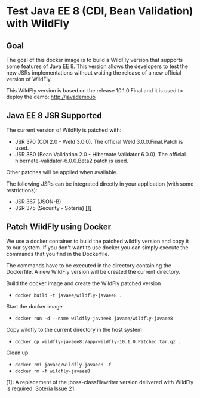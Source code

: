 # Test Java EE 8 (CDI, Bean Validation) with WildFly

## Goal

The goal of this docker image is to build a WildFly version that supports some features of Java EE 8.
This version allows the developers to test the new JSRs implementations without waiting the release of a new official version of WildFly.

This WildFly version is based on the release 10.1.0.Final and it is used to deploy the demo: <http://javademo.io>

## Java EE 8 JSR Supported

The current version of WildFly is patched with:

- JSR 370 (CDI 2.0 - Weld 3.0.0). The official Weld 3.0.0.Final.Patch is used.
- JSR 380 (Bean Validation 2.0 - Hibernate Validator 6.0.0). The official hibernate-validator-6.0.0.Beta2 patch is used.

Other patches will be applied when available.

The following JSRs can be integrated directly in your application (with some restrictions):
- JSR 367 (JSON-B)
- JSR 375 (Security - Soteria) [[1]](#1)

## Patch WildFly using Docker

We use a docker container to build the patched wildfly version and copy it to our system.
If you don't want to use docker you can simply execute the commands that you find in the Dockerfile.

The commands have to be executed in the directory containing the Dockerfile. A new WildFly version will be created the current directory.

Build the docker image and create the WildFly patched version
- ```docker build -t javaee/wildfly-javaee8 .```

Start the docker image
- ```docker run -d --name wildfly-javaee8 javaee/wildfly-javaee8```

Copy wildfly to the current directory in the host system
- ```docker cp wildfly-javaee8:/app/wildfly-10.1.0.Patched.tar.gz .```

Clean up
- ```docker rmi javaee/wildfly-javaee8 -f```
- ```docker rm -f wildfly-javaee8```

<a name="1">[1]</a>: A replacement of the jboss-classfilewriter version delivered with WildFly is required. [Soteria Issue 21.](<https://github.com/javaee-security-spec/soteria/issues/21>)